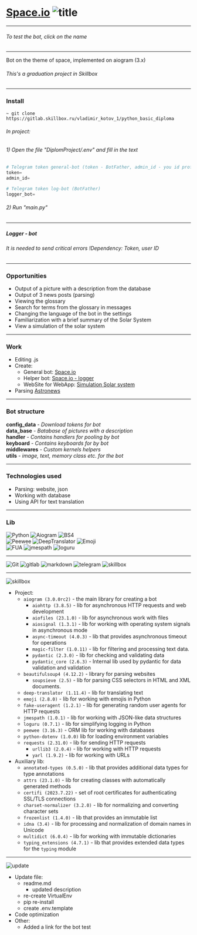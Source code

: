 
# [Space.io](https://t.me/space_io_bot) ![title](https://img.shields.io/badge/version-%201.2-%23757575.svg?&style=for-the-badge&logo=gnu-bash&logoColor=white)
___
###### To test the bot, click on the name
___

Bot on the theme of space, implemented on aiogram (3.x)
###### This's a graduation project in Skillbox
___
### Install
~~~
~ git clone https://gitlab.skillbox.ru/vladimir_kotov_1/python_basic_diploma
~~~
###### In project:

###### 1) Open the file "_DiplomProject/.env_" and fill in the text
~~~python
# Telegram token general-bot (token - BotFather, admin_id - you id profile in Telegram)
token=
admin_id=

# Telegram token log-bot (BotFather)
logger_bot=
~~~
###### 2) Run "main.py"
___
##### Logger - bot
###### It is needed to send critical errors !Dependency: Token, user ID
___
### Opportunities
- Output of a picture with a description from the database
- Output of 3 news posts (parsing)
- Viewing the glossary
- Search for terms from the glossary in messages
- Changing the language of the bot in the settings
- Familiarization with a brief summary of the Solar System
- View a simulation of the solar system
___
### Work
- Editing .js
- Create:
    - General bot: [Space.io](https://t.me/space_io_bot)
    - Helper bot: [Space.io - logger](https://t.me/space_io_logger_bot)
    - WebSite for WebApp: [Simulation Solar system](https://github.com/AstraL13666/Astral13666.github.io)
- Parsing [Astronews](https://www.astronews.ru/)
___
### Bot structure
__config_data__ - _Download tokens for bot_  
__data_base__ - _Вatabase of pictures with a description_  
__handler__ - _Contains handlers for pooling by bot_  
__keyboard__ - _Contains keyboards for by bot_  
__middlewares__ - _Custom kernels helpers_  
__utils__ - _image, text, memory class etc. for the bot_
___
### Technologies used
- Parsing: website, json
- Working with database
- Using API for text translation
___
### Lib
![Python](https://img.shields.io/badge/python-%203.11-%23757575.svg?&style=for-the-badge&logo=python&logoColor=green)
![Aiogram](https://img.shields.io/badge/AioGram-%203.x-%23757575.svg?&style=for-the-badge&logo=gnu-bash&logoColor=white)
![BS4](https://img.shields.io/badge/bs4-%204.12-%23757575.svg?&style=for-the-badge&logo=gnu-bash&logoColor=white)  
![Peewee](https://img.shields.io/badge/Peewee-%203.16-%23757575.svg?&style=for-the-badge&logo=gnu-bash&logoColor=white)
![DeepTranslator](https://img.shields.io/badge/deep_translator-%201.11%20-%23757575.svg?&style=for-the-badge&logo=gnu-bash&logoColor=white)
![Emoji](https://img.shields.io/badge/Emoji-%202.4%20-%23757575.svg?&style=for-the-badge&logo=gnu-bash&logoColor=white)  
![FUA](https://img.shields.io/badge/fake_useragent-%201.1-%23757575.svg?&style=for-the-badge&logo=gnu-bash&logoColor=white)
![jmespath](https://img.shields.io/badge/jmespath-%201.0-%23757575.svg?&style=for-the-badge&logo=gnu-bash&logoColor=white)
![loguru](https://img.shields.io/badge/loguru-%200.7-%23757575.svg?&style=for-the-badge&logo=gnu-bash&logoColor=white)
___
![Git](https://img.shields.io/badge/git%20-%23545554.svg?&style=for-the-badge&logo=git&logoColor=white)
![gitlab](https://img.shields.io/badge/gitlab%20-%23545554.svg?&style=for-the-badge&logo=gitlab&logoColor=white)
![markdown](https://img.shields.io/badge/markdown-%23545554.svg?&style=for-the-badge&logo=markdown&logoColor=white)
![telegram](https://img.shields.io/badge/Telegram%20-%23545554.svg?&style=for-the-badge&logo=Telegram&logoColor=white)
![skillbox](https://custom-icon-badges.demolab.com/badge/-Skillbox-%23545554?style=for-the-badge&logoColor=white&logo=repo)
___
![skillbox](https://custom-icon-badges.demolab.com/badge/requirements%20-txt-%23000000.svg?style=for-the-badge&logoColor=white&logo=repo)
- Project:
  - `aiogram (3.0.0rc2)` - the main library for creating a bot
    - `aiohttp (3.8.5)` - lib for asynchronous HTTP requests and web development
    - `aiofiles (23.1.0)` - lib for asynchronous work with files
    - `aiosignal (1.3.1)` - lib for working with operating system signals in asynchronous mode
    - `async-timeout (4.0.3)` - lib that provides asynchronous timeout for operations
    - `magic-filter (1.0.11)` - lib for filtering and processing text data.
    - `pydantic (2.3.0)` - lib for checking and validating data
    - `pydantic_core (2.6.3)` - Internal lib used by pydantic for data validation and validation
  - `beautifulsoup4 (4.12.2)` - library for parsing websites
    - `soupsieve (2.5)` - lib for parsing CSS selectors in HTML and XML documents.
  - `deep-translator (1.11.4)` - lib for translating text
  - `emoji (2.8.0)` - lib for working with emojis in Python
  - `fake-useragent (1.2.1)` - lib for generating random user agents for HTTP requests
  - `jmespath (1.0.1)` - lib for working with JSON-like data structures
  - `loguru (0.7.1)` - lib for simplifying logging in Python
  - `peewee (3.16.3)` - ORM lib for working with databases 
  - `python-dotenv (1.0.0)` lib for loading environment variables
  - `requests (2.31.0)` - lib for sending HTTP requests
    - `urllib3 (2.0.4)` - lib for working with HTTP requests
    - `yarl (1.9.2)` - lib for working with URLs
- Auxiliary lib:
  - `annotated-types (0.5.0)` - lib that provides additional data types for type annotations
  - `attrs (23.1.0)` - lib for creating classes with automatically generated methods
  - `certifi (2023.7.22)` - set of root certificates for authenticating SSL/TLS connections
  - `charset-normalizer (3.2.0)` - lib for normalizing and converting character sets
  - `frozenlist (1.4.0)` - lib that provides an immutable list 
  - `idna (3.4)` - lib for processing and normalization of domain names in Unicode
  - `multidict (6.0.4)` - lib for working with immutable dictionaries
  - `typing_extensions (4.7.1)` - lib that provides extended data types for the `typing` module 
___
  ![update](https://img.shields.io/badge/update%20-1.2-%23000000.svg?&style=for-the-badge&logo=gnu-bash&logoColor=white)
- Update file:
  - readme.md
    - updated description
  - re-create VirtualEnv
  - pip re-install
  - create .env.template
- Code optimization
- Other:
  - Added a link for the bot test
